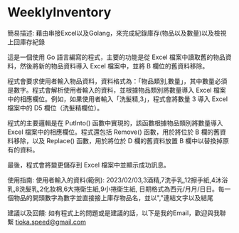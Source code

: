 # WeeklyInventory
簡易描述: 藉由串接Excel以及Golang，來完成紀錄庫存(物品以及數量)以及檢視上回庫存紀錄

這是一個使用 Go 語言編寫的程式，主要的功能是從 Excel 檔案中讀取舊的物品資料，然後將新的物品資料導入 Excel 檔案中，並將 B 欄位的舊資料移除。

程式會要求使用者輸入物品資料，資料格式為：「物品類別,數量」，其中數量必須是數字。程式會解析使用者輸入的資料，並根據物品類別將數量導入 Excel 檔案中的相應欄位。例如，如果使用者輸入「洗髮精,3」，程式會將數量 3 導入 Excel 檔案中的 D5 欄位（洗髮精欄位）。

程式的主要邏輯是在 PutInto() 函數中實現的，該函數根據物品類別將數量導入 Excel 檔案中的相應欄位。程式還包括 Remove() 函數，用於將位於 B 欄的舊資料移除，以及 Replace() 函數，用於將位於 D 欄的舊資料放置 B 欄中以替換掉原有的資料。

最後，程式會將變更儲存到 Excel 檔案中並顯示成功訊息。

使用指南: 使用者輸入的資料(範例): 2023/02/03,3酒精,7洗手乳,12擦手紙,4沐浴乳,8洗髮乳,2化妝棉,6大捲衛生紙,9小捲衛生紙,
日期格式為西元/月月/日日。每一個物品的開頭數字為數字並直接接上庫存物品名，並以","連結文字以及結尾

建議以及回饋: 如有程式上的問題或是建議的話，以下是我的Email，歡迎與我聯繫
tioka.speed@gmail.com
